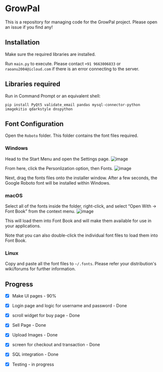 # GrowPal
This is a repository for managing code for the GrowPal project. Please open an issue if you find any!

## Installation
Make sure the required libraries are installed. 

Run ```main.py``` to execute. Please contact ```+91 9663006833``` or ```raoanu2004@icloud.com``` if there is an error connecting to the server. 

## Libraries required
Run in Command Prompt or an equivalent shell:
```
pip install PyQt5 validate_email pandas mysql-connector-python imagekitio qdarkstyle dnspython
```


## Font Configuration
Open the ```Roboto``` folder. This folder contains the font files required. 

### Windows 
Head to the Start Menu and open the Settings page.
![image](https://user-images.githubusercontent.com/77329899/131461395-ffea063d-81e5-45c7-a8e9-71736537ea55.png)

From here, click the Personlization option, then Fonts.
![image](https://user-images.githubusercontent.com/77329899/131461465-0aedf1e9-2d91-48b0-a5a9-7b05681a2742.png)

Next, drag the fonts files onto the installer window. After a few seconds, the Google Roboto font will be installed within Windows. 


### macOS
Select all of the fonts inside the folder, right-click, and select “Open With -> Font Book” from the context menu.
![image](https://user-images.githubusercontent.com/77329899/131461671-1e261f51-a99f-454a-87c4-c3c5c4142fe9.png)

This will load them into Font Book and will make them available for use in your applications.

Note that you can also double-click the individual font files to load them into Font Book.


### Linux
Copy and paste all the font files to ```~/.fonts```. Please refer your distribution's wiki/forums for further information.


## Progress
- [x] Make UI pages - 90%

- [x] Login page and logic for username and password - Done

- [x] scroll widget for buy page - Done

- [x] Sell Page - Done

- [x] Upload Images - Done 

- [x] screen for checkout and transaction - Done

- [x] SQL integration - Done 

- [x] Testing - in progress

